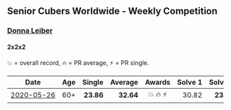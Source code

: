 <style>table {white-space: nowrap;}</style>

## Senior Cubers Worldwide - Weekly Competition
### [Donna Leiber](../donna_leiber.md)
#### 2x2x2

💥 = overall record, 🔥 = PR average, ⚡ = PR single.

| Date | Age | Single | Average | Awards | Solve 1 | Solve 2 | Solve 3 | Solve 4 | Solve 5 | Video |
| :--: | :--: | --: | --: | :--: | --: | --: | --: | --: | --: | :-- |
| [2020-05-26](../../results/222/2020-05-26.md) | 60+ | **23.86** | **32.64** | 💥 🔥 ⚡ | 30.82 | **23.86** | 1:00.00 | 42.99 | 24.12 | [Link](https://www.facebook.com/events/688407551989463/permalink/690853598411525/) |


<!-- Global site tag (gtag.js) - Google Analytics -->
<script async src="https://www.googletagmanager.com/gtag/js?id=UA-86348435-3"></script>
<script>window.dataLayer = window.dataLayer || []; function gtag() {dataLayer.push(arguments);} gtag('js', new Date()); gtag('config', 'UA-86348435-3');</script>
